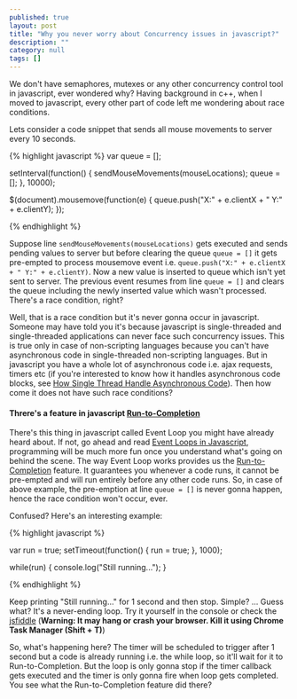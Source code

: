 ```yaml
---
published: true
layout: post
title: "Why you never worry about Concurrency issues in javascript?"
description: ""
category: null
tags: []
---
```





We don't have semaphores, mutexes or any other concurrency control tool in javascript, ever wondered why? Having background in c++, when I moved to javascript, every other part of code left me wondering about race conditions. 

Lets consider a code snippet that sends all mouse movements to server every 10 seconds.

{% highlight javascript %}
var queue = [];

setInterval(function() {
    sendMouseMovements(mouseLocations);
    queue = [];
}, 10000);

$(document).mousemove(function(e) {
    queue.push("X:" + e.clientX + " Y:" + e.clientY);
});

{% endhighlight %}

Suppose line `sendMouseMovements(mouseLocations)` gets executed and sends pending values to server but before clearing the queue `queue = []` it gets pre-empted to process mousemove event i.e. `queue.push("X:" + e.clientX + " Y:" + e.clientY)`. Now a new value is inserted to queue which isn't yet sent to server. The previous event resumes from line `queue = []` and clears the queue including the newly inserted value which wasn't processed. There's a race condition, right? 

Well, that is a race condition but it's never gonna occur in javascript. Someone may have told you it's because javascript is single-threaded and single-threaded applications can never face such concurrency issues. This is true only in case of non-scripting languages because you can't have asynchronous code in single-threaded non-scripting languages. But in javascript you have a whole lot of asynchronous code i.e. ajax requests, timers etc (if you're interested to know how it handles asynchronous code blocks, see [How Single Thread Handle Asynchronous Code](http://www.quora.com/How-does-a-single-thread-handle-asynchronous-code-in-JavaScript)). Then how come it does not have such race conditions?

#### Threre's a feature in javascript [Run-to-Completion](https://developer.mozilla.org/en-US/docs/Web/JavaScript/EventLoop#.22Run-to-completion.22)
There's this thing in javascript called Event Loop you might have already heard about. If not, go ahead and read [Event Loops in Javascript](http://blog.carbonfive.com/2013/10/27/the-javascript-event-loop-explained/), programming will be much more fun once you understand what's going on behind the scene.
The way Event Loop works provides us the [Run-to-Completion](https://developer.mozilla.org/en-US/docs/Web/JavaScript/EventLoop#.22Run-to-completion.22) feature. It guarantees you whenever a code runs, it cannot be pre-empted and will run entirely before any other code runs. So, in case of above example, the pre-emption at line `queue = []` is never gonna happen, hence the race condition won't occur, ever.

Confused? Here's an interesting example:

{% highlight javascript %}

var run = true;
setTimeout(function() {
    run = true;
}, 1000);

while(run) {
    console.log("Still running...");
}

{% endhighlight %}

Keep printing "Still running..." for 1 second and then stop. Simple? ... Guess what? It's a never-ending loop. Try it yourself in the console or check the [jsfiddle](http://jsfiddle.net/4a8qcpLe/) (**Warning: It may hang or crash your browser. Kill it using Chrome Task Manager (Shift + T)**)

So, what's happening here? The timer will be scheduled to trigger after 1 second but a code is already running i.e. the while loop, so it'll wait for it to Run-to-Completion. But the loop is only gonna stop if the timer callback gets executed and the timer is only gonna fire when loop gets completed. You see what the Run-to-Completion feature did there?
